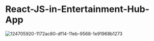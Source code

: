 # React-JS-in-Entertainment-Hub-App

![124705920-1172ac80-df14-11eb-9568-1e91968b1273](https://user-images.githubusercontent.com/48447718/153870776-abaa7417-5ef2-4b03-b26b-65936c303713.png)
